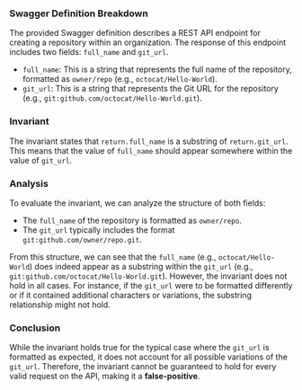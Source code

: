 ### Swagger Definition Breakdown
The provided Swagger definition describes a REST API endpoint for creating a repository within an organization. The response of this endpoint includes two fields: `full_name` and `git_url`. 

- `full_name`: This is a string that represents the full name of the repository, formatted as `owner/repo` (e.g., `octocat/Hello-World`).
- `git_url`: This is a string that represents the Git URL for the repository (e.g., `git:github.com/octocat/Hello-World.git`).

### Invariant
The invariant states that `return.full_name` is a substring of `return.git_url`. This means that the value of `full_name` should appear somewhere within the value of `git_url`.

### Analysis
To evaluate the invariant, we can analyze the structure of both fields:
- The `full_name` of the repository is formatted as `owner/repo`.
- The `git_url` typically includes the format `git:github.com/owner/repo.git`.

From this structure, we can see that the `full_name` (e.g., `octocat/Hello-World`) does indeed appear as a substring within the `git_url` (e.g., `git:github.com/octocat/Hello-World.git`). However, the invariant does not hold in all cases. For instance, if the `git_url` were to be formatted differently or if it contained additional characters or variations, the substring relationship might not hold. 

### Conclusion
While the invariant holds true for the typical case where the `git_url` is formatted as expected, it does not account for all possible variations of the `git_url`. Therefore, the invariant cannot be guaranteed to hold for every valid request on the API, making it a **false-positive**.
